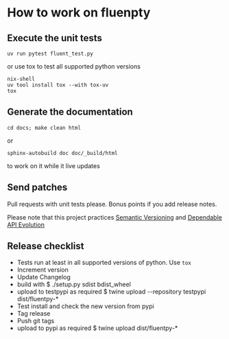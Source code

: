 
# How to work on fluenpty

## Execute the unit tests

    uv run pytest fluent_test.py

or use tox to test all supported python versions

    nix-shell
    uv tool install tox --with tox-uv
    tox

## Generate the documentation

    cd docs; make clean html

or

    sphinx-autobuild doc doc/_build/html

to work on it while it live updates

## Send patches

Pull requests with unit tests please. Bonus points if you add release notes.

Please note that this project practices [Semantic Versioning](https://semver.org) and [Dependable API Evolution](https://github.com/dwt/Dependable_API_Evolution)

## Release checklist

- Tests run at least in all supported versions of python. Use `tox`
- Increment version
- Update Changelog
- build with $ ./setup.py sdist bdist_wheel
- upload to testpypi as required $ twine upload --repository testpypi dist/fluentpy-*
- Test install and check the new version from pypi
- Tag release
- Push git tags
- upload to pypi as required $ twine upload dist/fluentpy-*
